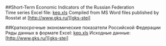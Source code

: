 ##Short-Term Economic Indicators of the Russian Federation  
Time series Excel file: [kep.xls][kep-at-git]
Compiled from MS Word files published by Rosstat at [http://www.gks.ru/][gks-stei]


##Краткосрочные экономические показатели Российской Федерации  
Ряды данных в формате Excel: [kep.xls][kep-at-git]
Исходные данные: [http://www.gks.ru/][gks-stei]

[kep-at-git]: https://github.com/epogrebnyak/rosstat-kep-data/blob/master/kep.xls?raw=true
[gks-stei]: http://www.gks.ru/wps/wcm/connect/rosstat_main/rosstat/ru/statistics/publications/catalog/doc_1140080765391

